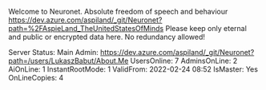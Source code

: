 Welcome to Neuronet.
Absolute freedom of speech and behaviour
 https://dev.azure.com/aspiland/_git/Neuronet?path=%2FAspieLand_TheUnitedStatesOfMinds
Please keep only eternal and public or encrypted data here.
No redundancy allowed!

Server Status:
Main Admin: https://dev.azure.com/aspiland/_git/Neuronet?path=/users/LukaszBabut/About.Me
UsersOnline:	7
AdminsOnLine:	2
AiOnLine:   1
InstantRootMode:   1
ValidFrom: 2022-02-24 08:52
IsMaster: Yes
OnLineCopies: 4